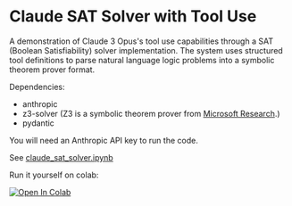 # Claude SAT Solver with Tool Use
 
A demonstration of Claude 3 Opus's tool use capabilities through a SAT (Boolean Satisfiability) solver implementation. The system uses structured tool definitions to parse natural language logic problems into a symbolic theorem prover format.

Dependencies:
- anthropic
- z3-solver (Z3 is a symbolic theorem prover from [Microsoft Research](https://github.com/Z3Prover/z3).)
- pydantic

You will need an Anthropic API key to run the code.

See [claude_sat_solver.ipynb](claude_sat_solver.ipynb)

Run it yourself on colab:

<a href="https://colab.research.google.com/github/mbrotos/claude_sat_solver/blob/main/claude_sat_solver.ipynb" target="_parent"><img src="https://colab.research.google.com/assets/colab-badge.svg" alt="Open In Colab"/></a>
